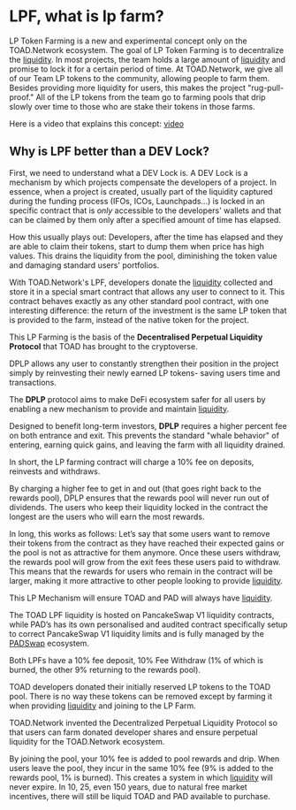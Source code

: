 # LPF, what is lp farm?

LP Token Farming is a new and experimental concept only on the TOAD.Network ecosystem. The goal of LP Token Farming is to decentralize the [liquidity](liquidity.md). In most projects, the team holds a large amount of [liquidity](liquidity.md) and promise to lock it for a certain period of time. At TOAD.Network, we give all of our Team LP tokens to the community, allowing people to farm them. Besides providing more liquidity for users, this makes the project "rug-pull-proof." All of the LP tokens from the team go to farming pools that drip slowly over time to those who are stake their tokens in those farms.

Here is a video that explains this concept: [video](https://www.youtube.com/watch?v=IAMNJRaDaLk)

## Why is LPF better than a DEV Lock?

First, we need to understand what a DEV Lock is. A DEV Lock is a mechanism by which projects compensate the developers of a project. In essence, when a project is created, usually part of the liquidity captured during the funding process (IFOs, ICOs, Launchpads…) is locked in an specific contract that is _only_ accessible to the developers' wallets and that can be claimed by them only after a specified amount of time has elapsed.

How this usually plays out: Developers, after the time has elapsed and they are able to claim their tokens, start to dump them when price has high values. This drains the liquidity from the pool, diminishing the token value and damaging standard users' portfolios.

With TOAD.Network's LPF, developers donate the [liquidity](liquidity.md) collected and store it in a special smart contract that allows any user to connect to it. This contract behaves exactly as any other standard pool contract, with one interesting difference: the return of the investment is the same LP token that is provided to the farm, instead of the native token for the project.

This LP Farming is the basis of the **Decentralised Perpetual Liquidity Protocol** that TOAD has brought to the cryptoverse.

DPLP allows any user to constantly strengthen their position in the project simply by reinvesting their newly earned LP tokens- saving users time and transactions.

The **DPLP** protocol aims to make DeFi ecosystem safer for all users by enabling a new mechanism to provide and maintain [liquidity](liquidity.md).

Designed to benefit long-term investors, **DPLP** requires a higher percent fee on both entrance and exit. This prevents the standard "whale behavior" of entering, earning quick gains, and leaving the farm with all liquidity drained.

In short, the LP farming contract will charge a 10% fee on deposits, reinvests and withdraws.

By charging a higher fee to get in and out (that goes right back to the rewards pool), DPLP ensures that the rewards pool will never run out of dividends.
The users who keep their liquidity locked in the contract the longest are the users who will earn the most rewards.

In long, this works as follows:
Let’s say that some users want to remove their tokens from the contract as they have reached their expected gains or the pool is not as attractive for them anymore. Once these users withdraw, the rewards pool will grow from the exit fees these users paid to withdraw. This means that the rewards for users who remain in the contract will be larger, making it more attractive to other people looking to provide [liquidity](liquidity.md).

This LP Mechanism will ensure TOAD and PAD will always have [liquidity](liquidity.md).

The TOAD LPF liquidity is hosted on PancakeSwap V1 liquidity contracts, while PAD’s has its own personalised and audited contract specifically setup to correct PancakeSwap V1 liquidity limits and is fully managed by the [PADSwap](padswap.md) ecosystem.

Both LPFs have a 10% fee deposit, 10% Fee Withdraw (1% of which is burned, the other 9% returning to the rewards pool).

TOAD developers donated their initially reserved LP tokens to the TOAD pool. There is no way these tokens can be removed except by farming it when providing [liquidity](liquidity.md) and joining to the LP Farm.

TOAD.Network invented the Decentralized Perpetual Liquidity Protocol so that users can farm donated developer shares and ensure perpetual liquidity for the TOAD.Network ecosystem.

By joining the pool, your 10% fee is added to pool rewards and drip. When users leave the pool, they incur in the same 10% fee (9% is added to the rewards pool, 1% is burned). This creates a system in which [liquidity](liquidity.md) will never expire. In 10, 25, even 150 years, due to natural free market incentives, there will still be liquid TOAD and PAD available to purchase.
